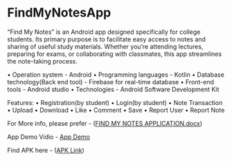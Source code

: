 ﻿# FindMyNotesApp
“Find My Notes” is an Android app designed specifically for college students. Its primary purpose is to facilitate easy access to notes and sharing of useful study materials. Whether you’re attending lectures, preparing for exams, or collaborating with classmates, this app streamlines the note-taking process.

•	Operation system - Android
•	Programming languages - Kotlin
•	Database technology(Back end tool) - Firebase for real-time database
•	Front-end tools -	Android studio
•	Technologies - Android Software Development Kit

Features:
•	Registration(by student)
•	Login(by student)
•	Note Transaction
•	Upload
•	Download
•	Like
•	Comment
•	Save
• Report User
•	Report Note

For More info, please prefer - ([FIND MY NOTES APPLICATION.docx](https://github.com/ksaverdekar3009/find_my_notes/raw/main/FIND%20MY%20NOTES%20APLLICATION.docx))

App Demo Vidio - [App Demo](https://github.com/ksaverdekar3009/find_my_notes/raw/main/App%20Demo.mp4)

Find APK here - ([APK Link](https://github.com/ksaverdekar3009/find_my_notes/raw/main/app/debug/app-debug.apk))

